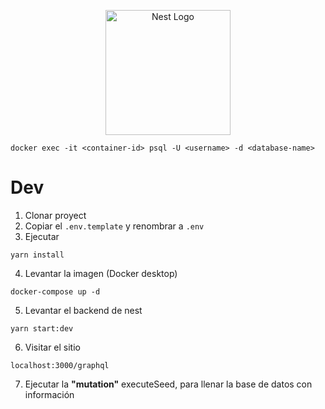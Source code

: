 <p align="center">
  <a href="http://nestjs.com/" target="blank"><img src="https://nestjs.com/img/logo-small.svg" width="200" alt="Nest Logo" /></a>
</p>

```
docker exec -it <container-id> psql -U <username> -d <database-name>
```

# Dev

1. Clonar proyect
2. Copiar el ```.env.template``` y renombrar a ```.env```
3. Ejecutar

```
yarn install
```

4. Levantar la imagen (Docker desktop)
```
docker-compose up -d
```

5. Levantar el backend de nest
```
yarn start:dev
```

6. Visitar el sitio
```
localhost:3000/graphql
```

7. Ejecutar la __"mutation"__ executeSeed, para llenar la base de datos con información